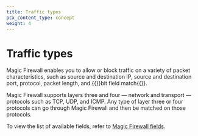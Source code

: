 ```yaml
---
title: Traffic types
pcx_content_type: concept
weight: 4
---
```


# Traffic types

Magic Firewall enables you to allow or block traffic on a variety of packet characteristics, such as source and destination IP, source and destination port, protocol, packet length, and {{<glossary-tooltip term_id="bit field matching">}}bit field match{{</glossary-tooltip>}}.

Magic Firewall supports layers three and four — network and transport — protocols such as TCP, UDP, and ICMP. Any type of layer three or four protocols can go through Magic Firewall and then be matched on those protocols.

To view the list of available fields, refer to [Magic Firewall fields](/ruleset-engine/rules-language/fields/#magic-firewall-fields).
